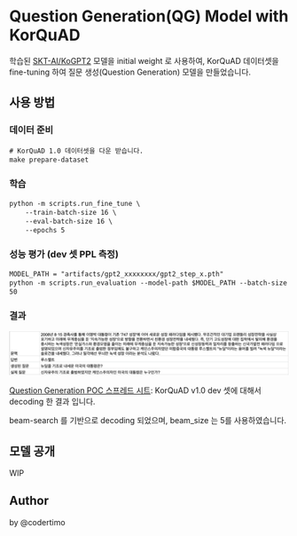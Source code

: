 # Question Generation(QG) Model with KorQuAD

학습된 [SKT-AI/KoGPT2](https://github.com/SKT-AI/KoGPT2) 모델을 initial weight 로 사용하여, KorQuAD 데이터셋을 fine-tuning 하여 질문 생성(Question Generation) 모델을 만들었습니다.

## 사용 방법

### 데이터 준비

```shell
# KorQuAD 1.0 데이터셋을 다운 받습니다.
make prepare-dataset
```

### 학습

```shell
python -m scripts.run_fine_tune \
    --train-batch-size 16 \
    --eval-batch-size 16 \
    --epochs 5
```

### 성능 평가 (dev 셋 PPL 측정)

```shell
MODEL_PATH = "artifacts/gpt2_xxxxxxxx/gpt2_step_x.pth"
python -m scripts.run_evaluation --model-path $MODEL_PATH --batch-size 50
```

### 결과

![Decoding 결과](docs/decoded_examples.png)

[Question Generation POC 스프레드 시트](https://docs.google.com/spreadsheets/d/1-PQKFTfBhyH-K0EBa03_KkPMgL86wF_rn_813Hk-LNQ): KorQuAD v1.0 dev 셋에 대해서 decoding 한 결과 입니다.

beam-search 를 기반으로 decoding 되었으며, beam_size 는 5를 사용하였습니다.

## 모델 공개

WIP

## Author

by @codertimo
